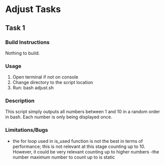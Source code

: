# Adjust Tasks

## Task 1
### Build Instructions
Nothing to build.

### Usage
1. Open terminal if not on console
2. Change directory to the script location 
3.  Run:
		bash adjust.sh

### Description
This script simply outputs all numbers between 1 and 10 in a random order in bash. Each number is only being displayed once.

### Limitations/Bugs 
- the for loop used in is_used function is not the best in terms of performance; this is not relevant at this stage counting up to 10. However, it could be very relevant counting up to higher numbers
-the number maximum number to count up to is static



